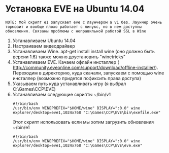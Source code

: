 # Установка EVE на Ubuntu 14.04

    NOTE: Мой скрипт e1 запускает eve с лаунчером а v1 без. Лаунчер очень тормозит и вообще плохо работает с линукс, но в нем доступны обновления. Связаны проблемы с неправильной работой SSL в Wine

1. Устанавливаем Ubuntu 14.04
2. Настраиваем видеодрайвер
3. Устанавливаем Wine. apt-get install install wine (оно должно быть версии 1.6) также можно доустановить "winetricks"
4. Устанавливаем EVE. Качаем офлайн инсталлер ( http://community.eveonline.com/support/download/offline-installer/). Переходим в директорию, куда скачали, запускаем с помощью wine инсталлер (возможно придется пофиксить права доступа)
5. Указываем путь куда устанавливать игру (я выбрал C:\Games\CCP\EVE)
6. Устанавливаем следующие скрипты
    ~/bin/v1
    ```
    #!/bin/bash
    /usr/bin/env WINEPREFIX="$HOME/wine" DISPLAY=":0.0" wine explorer/desktop=eve1,1024x768 "C:\Games\CCP\EVE\bin\exefile.exe"
    ```
    Этот скрипт использовать если мы хотим загрузить обновления ~/bin/e1
    ```
    #!/bin/bash
    /usr/bin/env WINEPREFIX="$HOME/wine" DISPLAY=":0.0" wine explorer/desktop=eve1,1024x768 "C:\Games\CCP\EVE\eve.exe"
    ```